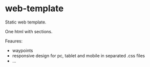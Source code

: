 web-template
============

Static web template.

One html with sections. 

Feaures:
* waypoints
* responsive design for pc, tablet and mobile in separated .css files
* ...
